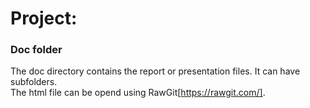 # Project: 
### Doc folder

The doc directory contains the report or presentation files. It can have subfolders.  
The html file can be opend using RawGit[https://rawgit.com/].

